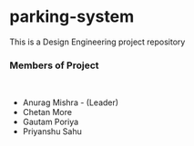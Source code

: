 # parking-system
This is a Design Engineering project repository
<br>
<h3>Members of Project</h3>
<br>
<ul>
  <li>Anurag Mishra - (Leader)</li>
  <li>Chetan More</li>
  <li>Gautam Poriya</li>
  <li>Priyanshu Sahu</li>
</ul>
